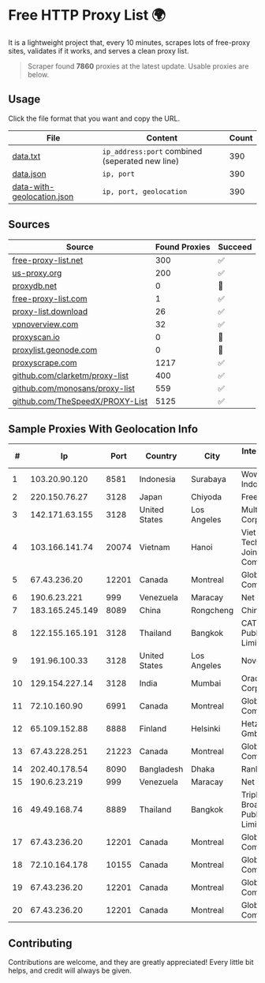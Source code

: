 
# Free HTTP Proxy List 🌍

It is a lightweight project that, every 10 minutes, scrapes lots of free-proxy sites, validates if it works, and serves a clean proxy list.


> Scraper found **7860** proxies at the latest update. Usable proxies are below.

## Usage

Click the file format that you want and copy the URL.


|File|Content|Count|
|----|-------|-----|
|[data.txt](https://raw.githubusercontent.com/themiralay/Proxy-List-World/master/data.txt)|`ip_address:port` combined (seperated new line)|390|
|[data.json](https://raw.githubusercontent.com/themiralay/Proxy-List-World/master/data.json)|`ip, port`|390|
|[data-with-geolocation.json](https://raw.githubusercontent.com/themiralay/Proxy-List-World/master/data-with-geolocation.json)|`ip, port, geolocation`|390|

## Sources

|Source|Found Proxies|Succeed|
|------|-------------|-------|
|[free-proxy-list.net](https://free-proxy-list.net)|300|✅|
|[us-proxy.org](https://www.us-proxy.org)|200|✅|
|[proxydb.net](http://proxydb.net)|0|🚫|
|[free-proxy-list.com](https://free-proxy-list.com/?page=&port=&type%5B%5D=http&type%5B%5D=https&up_time=0&search=Search)|1|✅|
|[proxy-list.download](https://www.proxy-list.download/HTTP)|26|✅|
|[vpnoverview.com](https://vpnoverview.com/privacy/anonymous-browsing/free-proxy-servers)|32|✅|
|[proxyscan.io](https://www.proxyscan.io)|0|🚫|
|[proxylist.geonode.com](https://proxylist.geonode.com/api/proxy-list?limit=300&page=1&sort_by=lastChecked&sort_type=desc&protocols=http,https)|0|🚫|
|[proxyscrape.com](https://api.proxyscrape.com/v2/?request=displayproxies&protocol=http&timeout=10000&country=all&ssl=all&anonymity=all)|1217|✅|
|[github.com/clarketm/proxy-list](https://raw.githubusercontent.com/clarketm/proxy-list/master/proxy-list-raw.txt)|400|✅|
|[github.com/monosans/proxy-list](https://raw.githubusercontent.com/monosans/proxy-list/main/proxies/http.txt)|559|✅|
|[github.com/TheSpeedX/PROXY-List](https://raw.githubusercontent.com/TheSpeedX/PROXY-List/master/http.txt)|5125|✅|


## Sample Proxies With Geolocation Info

|#|Ip|Port|Country|City|Internet Service Provider|
|-|--|----|-------|----|-------------------------|
|1|103.20.90.120|8581|Indonesia|Surabaya|Wowrack Indonesia|
|2|220.150.76.27|3128|Japan|Chiyoda|FreeBit Co., Ltd.|
|3|142.171.63.155|3128|United States|Los Angeles|Multacom Corporation|
|4|103.166.141.74|20074|Vietnam|Hanoi|Viet NAM Cloud Technology Joint Stock Company|
|5|67.43.236.20|12201|Canada|Montreal|GloboTech Communications|
|6|190.6.23.221|999|Venezuela|Maracay|Net Uno|
|7|183.165.245.149|8089|China|Rongcheng|Chinanet|
|8|122.155.165.191|3128|Thailand|Bangkok|CAT Telecom Public Company Limited|
|9|191.96.100.33|3128|United States|Los Angeles|NovoServe B.V.|
|10|129.154.227.14|3128|India|Mumbai|Oracle Corporation|
|11|72.10.160.90|6991|Canada|Montreal|GloboTech Communications|
|12|65.109.152.88|8888|Finland|Helsinki|Hetzner Online GmbH|
|13|67.43.228.251|21223|Canada|Montreal|GloboTech Communications|
|14|202.40.178.54|8090|Bangladesh|Dhaka|Ranks ITT|
|15|190.6.23.219|999|Venezuela|Maracay|Net Uno|
|16|49.49.168.74|8889|Thailand|Bangkok|Triple T Broadband Public Company Limited|
|17|67.43.236.20|12201|Canada|Montreal|GloboTech Communications|
|18|72.10.164.178|10155|Canada|Montreal|GloboTech Communications|
|19|67.43.236.20|12201|Canada|Montreal|GloboTech Communications|
|20|67.43.236.20|12201|Canada|Montreal|GloboTech Communications|



## Contributing

Contributions are welcome, and they are greatly appreciated! Every
little bit helps, and credit will always be given.

